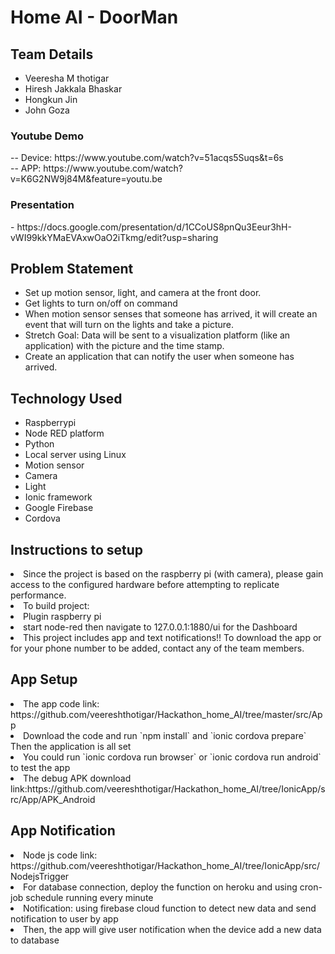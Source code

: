 <h1>Home AI - DoorMan</h1>
<h2>Team Details</h2>
<ul>
  <li>Veeresha M thotigar</li>
  <li>Hiresh Jakkala Bhaskar</li>
  <li>Hongkun Jin</li>
  <li>John Goza</li>
  </ul>

<h3>Youtube Demo</h3> -- Device: https://www.youtube.com/watch?v=51acqs5Suqs&t=6s<br>  -- APP: https://www.youtube.com/watch?v=K6G2NW9j84M&feature=youtu.be <br>
<h3>Presentation</h3> - https://docs.google.com/presentation/d/1CCoUS8pnQu3Eeur3hH-vWI99kkYMaEVAxwOaO2iTkmg/edit?usp=sharing
<h2> Problem Statement</h2>
<ul>
  <li>Set up motion sensor, light, and camera at the front door.</li>
<li>Get lights to turn on/off on command</li>
<li>When motion sensor senses that someone has arrived, it will create an event that will turn on the lights and take a picture.</li>
<li>Stretch Goal: Data will be sent to a visualization platform (like an application) with the picture and the time stamp.</li>
<li>Create an application that can notify the user when someone has arrived.</li>
</ul>
<h2> Technology Used</h2>
<ul>
  <li>Raspberrypi</li>
<li>Node RED platform</li>
<li>Python</li>
<li>Local server using Linux</li>
<li>Motion sensor</li>
<li>Camera</li>
<li>Light</li>
<li>Ionic framework</li>
<li>Google Firebase</li>
<li>Cordova</li>
  </ul>
<h2> Instructions to setup </h2>
<li> Since the project is based on the raspberry pi (with camera), please gain access to the configured hardware before attempting to replicate performance.</li>
<li> To build project: </li>
<li> Plugin raspberry pi</li>
<li> start node-red then navigate to 127.0.0.1:1880/ui for the Dashboard </li>
<li> This project includes app and text notifications!! To download the app or for your phone number to be added, contact any of the team members.</li>

<h2> App Setup </h2>
<li> The app code link: https://github.com/veereshthotigar/Hackathon_home_AI/tree/master/src/App</li>
<li> Download the code and run `npm install` and `ionic cordova prepare` Then the application is all set</li>
<li> You could run `ionic cordova run browser` or `ionic cordova run android` to test the app</li>
<li> The debug APK download link:https://github.com/veereshthotigar/Hackathon_home_AI/tree/IonicApp/src/App/APK_Android</li>
<h2> App Notification  </h2>
<li> Node js code link: https://github.com/veereshthotigar/Hackathon_home_AI/tree/IonicApp/src/NodejsTrigger</li>
<li> For database connection, deploy the function on heroku and using cron-job schedule running every minute</li>
<li> Notification: using firebase cloud function to detect new data and send notification to user by app</li>
<li> Then, the app will give user notification when the device add a new data to database</li>



